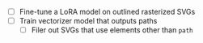 - [ ] Fine-tune a LoRA model on outlined rasterized SVGs
- [ ] Train vectorizer model that outputs paths
  - [ ] Filer out SVGs that use elements other than `path`
